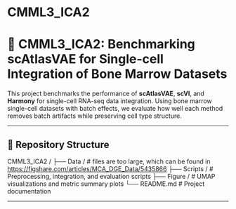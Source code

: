 # CMML3_ICA2
# 🧬 CMML3_ICA2: Benchmarking scAtlasVAE for Single-cell Integration of Bone Marrow Datasets

This project benchmarks the performance of **scAtlasVAE**, **scVI**, and **Harmony** for single-cell RNA-seq data integration. Using bone marrow single-cell datasets with batch effects, we evaluate how well each method removes batch artifacts while preserving cell type structure.

---

## 📁 Repository Structure

CMML3_ICA2 /
├── Data / # files are too large, which can be found in https://figshare.com/articles/MCA_DGE_Data/5435866
├── Scripts / # Preprocessing, integration, and evaluation scripts
├── Figure / # UMAP visualizations and metric summary plots
└── README.md # Project documentation

---


